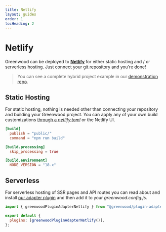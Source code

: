 ```yaml
---
title: Netlify
layout: guides
order: 1
tocHeading: 2
---
```


# Netlify

Greenwood can be deployed to [**Netlify**](https://www.netlify.com/) for either static hosting and / or serverless hosting. Just connect your [git repository](https://docs.netlify.com/git/overview/) and you're done!

> You can see a complete hybrid project example in our [demonstration repo](https://github.com/ProjectEvergreen/greenwood-demo-adapter-netlify).

## Static Hosting

For static hosting, nothing is needed other than connecting your repository and building your Greenwood project. You can apply any of your own build customizations [through a _netlify.toml_](https://docs.netlify.com/configure-builds/file-based-configuration/) or the Netlify UI.

<!-- prettier-ignore-start -->
<app-ctc-block variant="snippet" heading="netlify.toml">

  ```toml
  [build]
    publish = "public/"
    command = "npm run build"

  [build.processing]
    skip_processing = true

  [build.environment]
    NODE_VERSION = "18.x"
  ```

</app-ctc-block>

<!-- prettier-ignore-end -->

## Serverless

For serverless hosting of SSR pages and API routes you can read about and install [our adapter plugin](https://github.com/ProjectEvergreen/greenwood/tree/master/packages/plugin-adapter-netlify) and then add it to your _greenwood.config.js_.

<!-- prettier-ignore-start -->
<app-ctc-block variant="snippet" heading="greenwood.config.js">

  ```js
  import { greenwoodPluginAdapterNetlify } from "@greenwood/plugin-adapter-netlify";

  export default {
    plugins: [greenwoodPluginAdapterNetlify()],
  };
  ```

</app-ctc-block>

<!-- prettier-ignore-end -->
